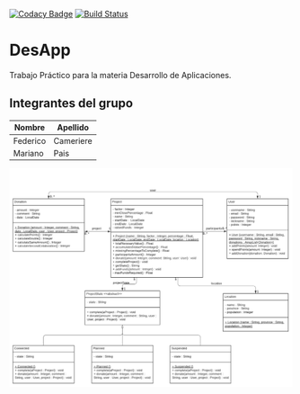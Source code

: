 [![Codacy Badge](https://api.codacy.com/project/badge/Grade/d91439d0f4e14ceb9b03944bfa418822)](https://app.codacy.com/manual/PaisMariano/DesApp?utm_source=github.com&utm_medium=referral&utm_content=PaisMariano/DesApp&utm_campaign=Badge_Grade_Dashboard)
[![Build Status](https://travis-ci.org/PaisMariano/DesApp.svg?branch=master)](https://travis-ci.org/PaisMariano/DesApp)

<h1>DesApp</h1>
Trabajo Práctico para la materia Desarrollo de Aplicaciones.

<h2>Integrantes del grupo</h2>

| Nombre   | Apellido  |
| -------- | --------- |
| Federico | Cameriere |
| Mariano  | Pais      |

![UML](https://github.com/PaisMariano/DesApp/blob/master/UML/UML%20Desarrollo%20de%20Apps.png) 
